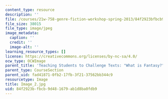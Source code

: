 ```yaml
---
content_type: resource
description: ''
file: /courses/21w-758-genre-fiction-workshop-spring-2013/84f2923bfbcb9d481679ab1d8ba0fdb9_Image_2.jpg
file_size: 38015
file_type: image/jpeg
image_metadata:
  caption: ''
  credit: ''
  image-alt: ''
learning_resource_types: []
license: https://creativecommons.org/licenses/by-nc-sa/4.0/
ocw_type: OCWImage
parent_title: 'Teaching Students to Challenge Texts: "What is Fantasy?"'
parent_type: CourseSection
parent_uid: fad41871-0fb2-17fb-3f21-37562bb344c9
resourcetype: Image
title: Image_2.jpg
uid: 84f2923b-fbcb-9d48-1679-ab1d8ba0fdb9
---
```

